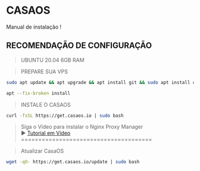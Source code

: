 # CASAOS
Manual de instalação !

## RECOMENDAÇÃO DE CONFIGURAÇÃO
> UBUNTU 20.04
> 6GB RAM

> PREPARE SUA VPS

```bash
sudo apt update && apt upgrade && apt install git && sudo apt install curl
```

```bash
apt --fix-broken install 
```

> INSTALE O CASAOS
```bash
curl -fsSL https://get.casaos.io | sudo bash
```

> Siga o Vídeo para instalar o Nginx Proxy Manager<br>
> ▶️ <a href="https://youtu.be/sAx3Rk8vUTk" target="_blank">Tutorial em Vídeo</a><br>
 ======================================


> Atualizar CasaOS
```bash
wget -qO- https://get.casaos.io/update | sudo bash
```
